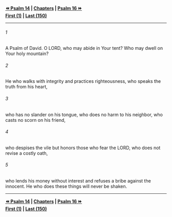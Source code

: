   
**[⏪ Psalm 14](./Psalm%2014.md) | [Chapters](./_index.md) | [Psalm 16 ⏩](./Psalm%2016.md)**  
**[First (1)](./Psalm%201.md) | [Last (150)](./Psalm%20150.md)**  
  
---  
  
###### 1  
A Psalm of David. O LORD, who may abide in Your tent? Who may dwell on Your holy mountain?  
  
###### 2  
He who walks with integrity and practices righteousness, who speaks the truth from his heart,  
  
###### 3  
who has no slander on his tongue, who does no harm to his neighbor, who casts no scorn on his friend,  
  
###### 4  
who despises the vile but honors those who fear the LORD, who does not revise a costly oath,  
  
###### 5  
who lends his money without interest and refuses a bribe against the innocent. He who does these things will never be shaken.  
  
  
---  
  
**[⏪ Psalm 14](./Psalm%2014.md) | [Chapters](./_index.md) | [Psalm 16 ⏩](./Psalm%2016.md)**  
**[First (1)](./Psalm%201.md) | [Last (150)](./Psalm%20150.md)**  
  
